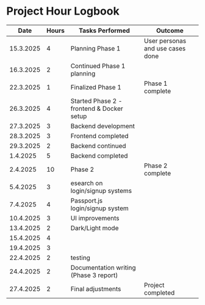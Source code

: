# Project Hour Logbook

| Date        | Hours | Tasks Performed                                    | Outcome                          |
|-------------|-------|----------------------------------------------------|----------------------------------|
| 15.3.2025   | 4     | Planning Phase 1                                   | User personas and use cases done |
| 16.3.2025   | 2     | Continued Phase 1 planning                         |                                  |
| 22.3.2025   | 1     | Finalized Phase 1                                  | Phase 1 complete                 |
| 26.3.2025   | 4     | Started Phase 2 - frontend & Docker setup          |                                  |
| 27.3.2025   | 3     | Backend development                                |                                  |
| 28.3.2025   | 3     | Frontend completed                                 |                                  |
| 29.3.2025   | 2     | Backend continued                                  |                                  |
| 1.4.2025    | 5     | Backend completed                                  |                                  |
| 2.4.2025    | 10    | Phase 2        | Phase 2 complete                 |
| 5.4.2025    | 3     | esearch on login/signup systems |                                  |
| 7.4.2025    | 4     | Passport.js login/signup system        |                                  |
| 10.4.2025   | 3     | UI improvements      |                                  |
| 13.4.2025   | 2     | Dark/Light mode               |                                  |
| 15.4.2025   | 4     |     |                                  |
| 19.4.2025   | 3     |        |                                  |
| 22.4.2025   | 2     | testing                                |                                  |
| 24.4.2025   | 2     | Documentation writing (Phase 3 report)             |                                  |
| 27.4.2025   | 2     | Final adjustments         | Project completed                |
